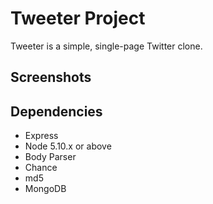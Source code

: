 # Tweeter Project

Tweeter is a simple, single-page Twitter clone.

## Screenshots



## Dependencies

- Express
- Node 5.10.x or above
- Body Parser
- Chance
- md5
- MongoDB
